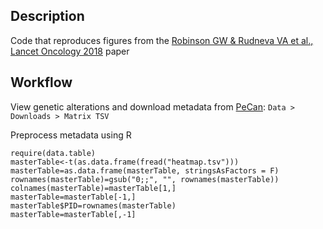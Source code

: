 ## Description
Code that reproduces figures from the [Robinson GW &amp; Rudneva VA et al., Lancet Oncology 2018](https://www.thelancet.com/journals/lanonc/article/PIIS1470-2045(18)30204-3/fulltext) paper

## Workflow

View genetic alterations and download metadata from [PeCan](https://pecan.stjude.cloud/proteinpaint/study/MB-SJYC07):
`Data > Downloads > Matrix TSV`

Preprocess metadata using R
```
require(data.table)
masterTable<-t(as.data.frame(fread("heatmap.tsv")))
masterTable=as.data.frame(masterTable, stringsAsFactors = F)
rownames(masterTable)=gsub("0;;", "", rownames(masterTable))
colnames(masterTable)=masterTable[1,]
masterTable=masterTable[-1,]
masterTable$PID=rownames(masterTable)
masterTable=masterTable[,-1]
```

